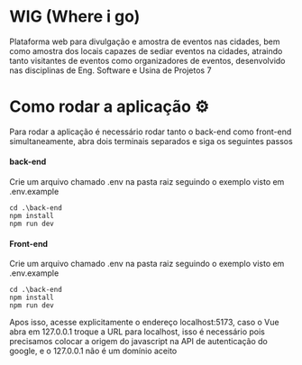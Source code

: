 # WIG (Where i go)

Plataforma web para divulgação e amostra de eventos nas cidades, bem como amostra dos locais capazes de sediar eventos na cidades, atraindo tanto visitantes de eventos como organizadores de eventos, desenvolvido nas disciplinas de Eng. Software e Usina de Projetos 7

# Como rodar a aplicação ⚙

Para rodar a aplicação é necessário rodar tanto o back-end como front-end simultaneamente, abra dois terminais separados e siga os seguintes passos

#### back-end

Crie um arquivo chamado .env na pasta raiz seguindo o exemplo visto em .env.example

```
cd .\back-end
npm install
npm run dev
```

#### Front-end

Crie um arquivo chamado .env na pasta raiz seguindo o exemplo visto em .env.example

```
cd .\back-end
npm install
npm run dev
```
Apos isso, acesse explicitamente o endereço localhost:5173, caso o Vue abra em 127.0.0.1 troque a URL para localhost, isso é necessário pois precisamos colocar a origem do javascript na API de autenticação do google, e o 127.0.0.1 não é um domínio aceito
